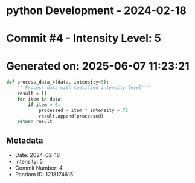 ﻿# python Development - 2024-02-18
# Commit #4 - Intensity Level: 5
# Generated on: 2025-06-07 11:23:21
```python
def process_data_4(data, intensity=5):
    '''Process data with specified intensity level'''
    result = []
    for item in data:
        if item > 0:
            processed = item * intensity + 72
            result.append(processed)
    return result
```
## Metadata
- Date: 2024-02-18
- Intensity: 5
- Commit Number: 4
- Random ID: 1218174615
